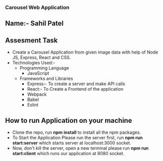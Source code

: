 ### Carousel Web Application


## Name:- Sahil Patel
## Assesment Task
- Create a Carousel Application from given image data with help of Node JS, Express, React and CSS.
- Technologies Used:-
  - Programming Language
    - JavaScript
  - Frameworks and Libraries
    - Express:- To create a server and make API calls
    - React:- To Create a Frontend of the application
    - Webpack
    - Babel
    - Eslint


## How to run Application on your machine
- Clone the repo, run **npm install** to install all the npm packages.
- To Start the Application Please run the server first, run **npm run start:server** which starts server at localhost:3000 socket.
- Now, don't kill the server, open a new terminal please run **npm run start:client** which runs our application at 8080 socket. 